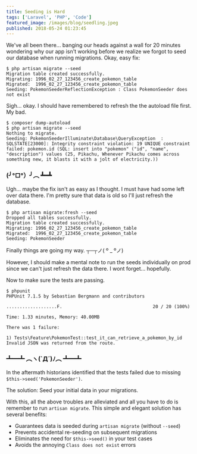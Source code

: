```yaml
---
title: Seeding is Hard
tags: ['Laravel', 'PHP', 'Code']
featured_image: /images/blog/seedling.jpeg
published: 2018-05-24 01:23:45
---
```


<!-- excerpt -->
We've all been there... banging our heads against a wall for 20 minutes
wondering why our app isn't working before we realize we forgot to seed our
database when running migrations. Okay, easy fix:

    $ php artisan migrate --seed
    Migration table created successfully.
    Migrating: 1996_02_27_123456_create_pokemon_table
    Migrated:  1996_02_27_123456_create_pokemon_table
    Seeding: PokemonSeederReflectionException : Class PokemonSeeder does not exist
<!-- endexcerpt -->

Sigh... okay. I should have remembered to refresh the the autoload file first.
My bad.

    $ composer dump-autoload
    $ php artisan migrate --seed
    Nothing to migrate.
    Seeding: PokemonSeederIlluminate\Database\QueryException  : SQLSTATE[23000]: Integrity constraint violation: 19 UNIQUE constraint failed: pokemon.id (SQL: insert into "pokemon" ("id", "name", "description") values (25, Pikachu, Whenever Pikachu comes across something new, it blasts it with a jolt of electricity.))

### (╯°□°）╯︵ ┻━┻

Ugh... maybe the fix isn't as easy as I thought. I must have had some left over data there. I'm pretty sure that data is old so I'll just refresh the database.

    $ php artisan migrate:fresh --seed
    Dropped all tables successfully.
    Migration table created successfully.
    Migrating: 1996_02_27_123456_create_pokemon_table
    Migrated:  1996_02_27_123456_create_pokemon_table
    Seeding: PokemonSeeder

Finally things are going my way. ┬─┬ノ( º _ ºノ)

However, I should make a mental note to run the seeds individually on prod since
we can't just refresh the data there. I wont forget... hopefully.

Now to make sure the tests are passing.

    $ phpunit 
    PHPUnit 7.1.5 by Sebastian Bergmann and contributors
    
    ...................F.                                  20 / 20 (100%)
    
    Time: 1.33 minutes, Memory: 40.00MB
    
    There was 1 failure:
    
    1) Tests\Feature\PokemonTest::test_it_can_retrieve_a_pokemon_by_id
    Invalid JSON was returned from the route.

### ┻━┻ ︵ヽ(`Д´)ﾉ︵ ┻━┻

In the aftermath historians identified that the tests failed due to missing 
`$this->seed('PokemonSeeder')`.

The solution: Seed your initial data in your migrations.

<script src="https://gist.github.com/PHLAK/e14bc99b459c01a13bba12b147e5b97c.js"></script>

With this, all the above troubles are alleviated and all you have to do is 
remember to run `artisan migrate`. This simple and elegant solution has several
benefits:

  - Guarantees data is seeded during `artisan migrate` (without `--seed`)
  - Prevents accidental re-seeding on subsequent migrations
  - Eliminates the need for `$this->seed()` in your test cases
  - Avoids the annoying `Class does not exist` errors
